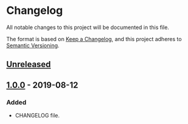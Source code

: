 # Changelog
All notable changes to this project will be documented in this file.

The format is based on [Keep a Changelog](https://keepachangelog.com/en/1.0.0/),
and this project adheres to [Semantic Versioning](https://semver.org/spec/v2.0.0.html).

## [Unreleased]

## [1.0.0] - 2019-08-12
### Added
- CHANGELOG file.

[Unreleased]: https://github.com/ccmikechen/Birdiy-app/compare/v1.0.0...HEAD
[1.0.0]: https://github.com/ccmikechen/Birdiy-app/releases/tag/v1.0.0
